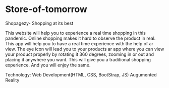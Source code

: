 # Store-of-tomorrow

Shopagezy- Shopping at its best

This website will help you to experience a real time shopping in this pandemic.
Online shopping makes it hard to observe the product in real.
This app will help you to have a real time experience with the help of ar view.
The eye icon will lead you to your products ar app where you can view your product properly 
by rotating it 360 degrees, zooming in or out and placing it anywhere you want.
This will give you a traditional shopping experience.
And you will enjoy the same.

Technology:
Web Development(HTML, CSS, BootStrap, JS)
Augumented Reality
